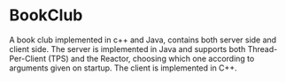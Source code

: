 # BookClub
A book club implemented in c++ and Java, contains both server side and client side.
The server is implemented in Java and supports both Thread-Per-Client (TPS) and the Reactor,
choosing which one according to arguments given on startup. 
The client is implemented in C++.
